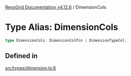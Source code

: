 [RevoGrid Documentation v4.12.6](README.md) / DimensionCols

# Type Alias: DimensionCols

```ts
type DimensionCols: DimensionColPin | DimensionTypeCol;
```

## Defined in

[src/types/dimension.ts:6](https://github.com/revolist/revogrid/blob/293c9e1b6198b802a0690dc2e0b9faebd722e77f/src/types/dimension.ts#L6)
